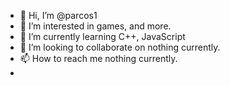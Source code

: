 - 👋 Hi, I’m @parcos1
- 👀 I’m interested in games, and more.
- 🌱 I’m currently learning C++, JavaScript
- 💞️ I’m looking to collaborate on nothing currently.
- 📫 How to reach me nothing currently.
- 
<!---
parcos1/parcos1 is a ✨ special ✨ repository because its `README.md` (this file) appears on your GitHub profile.
You can click the Preview link to take a look at your changes.
--->
